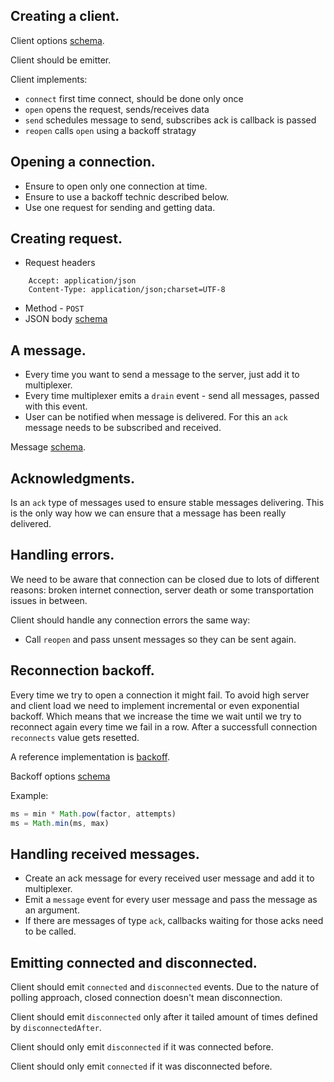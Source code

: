 ## Creating a client.

Client options [schema](./schemas/client-options.json).

Client should be emitter.

Client implements:

- `connect` first time connect, should be done only once
- `open` opens the request, sends/receives data
- `send` schedules message to send, subscribes ack is callback is passed
- `reopen` calls `open` using a backoff stratagy

## Opening a connection.

- Ensure to open only one connection at time.
- Ensure to use a backoff technic described below.
- Use one request for sending and getting data.

## Creating request.

- Request headers
```
    Accept: application/json
    Content-Type: application/json;charset=UTF-8
```
- Method - `POST`
- JSON body [schema](./schemas/client-request-body.json)

## A message.

- Every time you want to send a message to the server, just add it to multiplexer.
- Every time multiplexer emits a `drain` event - send all messages, passed with this event.
- User can be notified when message is delivered. For this an `ack` message needs to be subscribed and received.


Message [schema](./schemas/message.json).


## Acknowledgments.

Is an `ack` type of messages used to ensure stable messages delivering. This is the only way how we can ensure that a message has been really delivered.


## Handling errors.

We need to be aware that connection can be closed due to lots of different reasons: broken internet connection, server death or some transportation issues in between.

Client should handle any connection errors the same way:

- Call `reopen` and pass unsent messages so they can be sent again.

## Reconnection backoff.

Every time we try to open a connection it might fail. To avoid high server and client load we need to implement incremental or even exponential backoff. Which means that we increase the time we wait until we try to reconnect again every time we fail in a row. After a successfull connection `reconnects` value gets resetted.

A reference implementation is [backoff](https://github.com/mokesmokes/backo2).

Backoff options [schema](./schemas/client-backoff-options.json)

Example:

```js
ms = min * Math.pow(factor, attempts)
ms = Math.min(ms, max)
```

## Handling received messages.

- Create an ack message for every received user message and add it to multiplexer.
- Emit a `message` event for every user message and pass the message as an argument.
- If there are messages of type `ack`, callbacks waiting for those acks need to be called.

## Emitting connected and disconnected.

Client should emit `connected` and `disconnected` events. Due to the nature of polling approach, closed connection doesn't mean disconnection.

Client should emit `disconnected` only after it tailed amount of times defined by  `disconnectedAfter`.

Client should only emit `disconnected` if it was connected before.

Client should only emit `connected` if it was disconnected before.